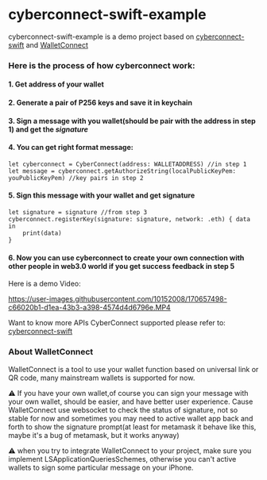 # cyberconnect-swift-example
cyberconnect-swift-example is a demo project based on
[cyberconnect-swift](https://github.com/cyberconnecthq/cyberconnect-swift-lib) and [WalletConnect](https://github.com/trustwallet/wallet-connect-swift)

### Here is the process of how cyberconnect work:
#### 1. Get address of your wallet
#### 2. Generate a pair of P256 keys and save it in keychain
#### 3. Sign a **message** with you wallet(should be pair with the address in step 1) and get the _signature_
#### 4. You can get right format message:
```
let cyberconnect = CyberConnect(address: WALLETADDRESS) //in step 1
let message = cyberconnect.getAuthorizeString(localPublicKeyPem: youPublicKeyPem) //key pairs in step 2
```
#### 5. Sign this message with your wallet and get signature
```
let signature = signature //from step 3
cyberconnect.registerKey(signature: signature, network: .eth) { data in
    print(data) 
}
```
#### 6. Now you can use cyberconnect to create your own connection with other people in web3.0 world if you get success feedback in step 5

Here is a demo Video:

https://user-images.githubusercontent.com/10152008/170657498-c66020b1-d1ea-43b3-a398-4574d4d6796e.MP4

Want to know more APIs CyberConnect supported please refer to: [cyberconnect-swift](https://github.com/cyberconnecthq/cyberconnect-swift-lib)

### About WalletConnect
WalletConnect is a tool to use your wallet function based on universal link or QR code, many mainstream wallets is supported for now.

⚠️ If you have your own wallet,of course you can sign your message with your own wallet, should be easier, and have better user experience. Cause WalletConnect use websocket to check the status of signature, not so stable for now and sometimes you may need to active wallet app back and forth to show the signature prompt(at least for metamask it behave like this, maybe it's a bug of metamask, but it works anyway)

⚠️ when you try to integrate WalletConnect to your project, make sure you implement LSApplicationQueriesSchemes, otherwise you can't active wallets to sign some particular message on your iPhone.



